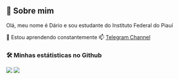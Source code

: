 
## 🚀 Sobre mim
Olá, meu nome é Dário e  sou estudante do Instituto Federal do Piauí

🧠 Estou aprendendo constantemente
📫  [Telegram Channel](https://t.me/BirdRa1nChannel)

### 🛠 Minhas estátisticas no Github
![](https://github-readme-stats.vercel.app/api/top-langs/?username=birdra1n&theme=react&hide_border=true&include_all_commits=true&count_private=true&layout=compact)
![](https://github-readme-streak-stats.herokuapp.com/?user=birdra1n&theme=react&hide_border=true)




